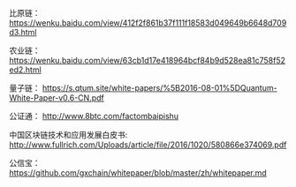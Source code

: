 比原链：https://wenku.baidu.com/view/412f2f861b37f111f18583d049649b6648d709d3.html

农业链： https://wenku.baidu.com/view/63cb1d17e418964bcf84b9d528ea81c758f52ed2.html

量子链： https://s.qtum.site/white-papers/%5B2016-08-01%5DQuantum-White-Paper-v0.6-CN.pdf

公证通： http://www.8btc.com/factombaipishu

中国区块链技术和应用发展白皮书: http://www.fullrich.com/Uploads/article/file/2016/1020/580866e374069.pdf

公信宝： https://github.com/gxchain/whitepaper/blob/master/zh/whitepaper.md
